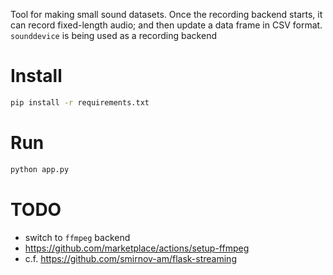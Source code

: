 Tool for making small sound datasets. Once the recording backend starts, it can record fixed-length audio; and then update a data frame in CSV format. `sounddevice` is being used as a recording backend

# Install
```bash
pip install -r requirements.txt
```

# Run
```bash
python app.py
```

# TODO
- switch to `ffmpeg` backend
- https://github.com/marketplace/actions/setup-ffmpeg
- c.f. https://github.com/smirnov-am/flask-streaming